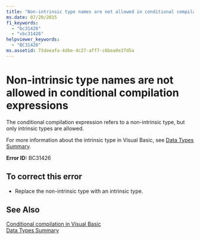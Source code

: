 ```yaml
---
title: "Non-intrinsic type names are not allowed in conditional compilation expressions"
ms.date: 07/20/2015
f1_keywords: 
  - "bc31426"
  - "vbc31426"
helpviewer_keywords: 
  - "BC31426"
ms.assetid: 73deeafa-4dbe-4c27-aff7-c6bea0e37d5a
---
```

# Non-intrinsic type names are not allowed in conditional compilation expressions
The conditional compilation expression refers to a non-intrinsic type, but only intrinsic types are allowed.  
  
 For more information about the intrinsic type in Visual Basic, see [Data Types Summary](../../visual-basic/language-reference/keywords/data-types-summary.md).  
  
 **Error ID:** BC31426  
  
## To correct this error  
  
- Replace the non-intrinsic type with an intrinsic type.  
  
## See Also  
 [Conditional compilation in Visual Basic](~/docs/visual-basic/programming-guide/program-structure/conditional-compilation.md)  
 [Data Types Summary](../../visual-basic/language-reference/keywords/data-types-summary.md)
